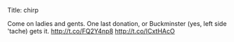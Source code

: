 Title: chirp

Come on ladies and gents. One last donation, or Buckminster (yes, left side 'tache) gets it. <a href="http://t.co/FQ2Y4np8">http://t.co/FQ2Y4np8</a> <a href="http://t.co/ICxtHAcO">http://t.co/ICxtHAcO</a>
